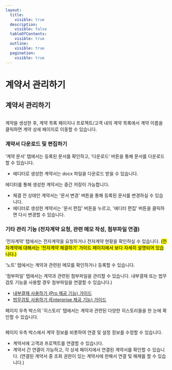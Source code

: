```yaml
---
layout:
  title:
    visible: true
  description:
    visible: false
  tableOfContents:
    visible: true
  outline:
    visible: true
  pagination:
    visible: true
---
```


# 계약서 관리하기

## 계약서 관리하기

<figure><img src="../.gitbook/assets/image (175).png" alt=""><figcaption></figcaption></figure>

계약을 생성한 후, 계약 목록 페이지나 프로젝트/고객 내의 계약 목록에서 계약 이름을 클릭하면 계약 상세 페이지로 이동할 수 있습니다.



### 계약서 다운로드 및 편집하기&#x20;

‘계약 문서’ 탭에서는 등록된 문서를 확인하고, ‘다운로드’ 버튼을 통해 문서를 다운로드할 수 있습니다.

* 에디터로 생성한 계약서는 docx 파일을 다운로드 받을 수 있습니다.&#x20;

에디터를 통해 생성한 계약서는 중간 저장이 가능합니다.&#x20;

* 체결 전 상태인 계약서는 '문서 변경' 버튼을 통해 등록된 문서를 변경하실 수 있습니다.&#x20;
* 에디터로 생성한 계약서는 '문서 편집' 버튼을 누르고, '에디터 편집' 버튼을 클릭하면 다시 변경할 수 있습니다.&#x20;

### 기타 관리 기능 (전자계약 요청, 관련 메모 작성, 첨부파일 연결)

‘전자계약’ 탭에서는 전자계약을 요청하거나 전자계약 현황을 확인하실 수 있습니다. <mark style="background-color:yellow;">(전자계약에 대해서는 ‘전자계약 체결하기’ 가이드 페이지에서 보다 자세히 설명되어 있습니다.)</mark>

‘노트’ 탭에서는 계약과 관련된 메모를 확인하거나 등록할 수 있습니다.

'첨부파일' 탭에서는 계약과 관련된 첨부파일을 관리할 수 있습니다.  내부결재 또는 법무검토 기능을 사용할 경우 첨부파일을 연결할 수 있습니다.)

* [내부결재 사용하기 (Pro 제공 기능) 가이드](6.md)
* [법무검토 사용하기 (Enterprise 제공 기능) 가이드](7.md)&#x20;



페이지 우측 박스의 '히스토리' 탭에서는 계약과 관련된 다양한 히스토리들을 한 눈에 확인할 수 있습니다.&#x20;

<figure><img src="../.gitbook/assets/image (14).png" alt=""><figcaption></figcaption></figure>

페이지 우측 박스에서 계약 정보를 비롯하여 연결 및 설정 정보를 수정할 수 있습니다.&#x20;

* 계약서에 고객과 프로젝트를 연결할 수 있습니다.&#x20;
* 계약서 간 연결이 가능하고, 각 상세 페이지에서 연결된 계약서를 확인할 수 있습니다. (연결된 계약서 중 조회 권한이 있는 계약서에 한해서 연결 및 해제를 할 수 있습니다.)

<figure><img src="../.gitbook/assets/image (15).png" alt=""><figcaption></figcaption></figure>

